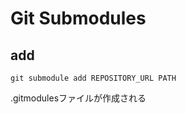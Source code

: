 # Git Submodules

## add

```shell
git submodule add REPOSITORY_URL PATH
```

.gitmodulesファイルが作成される
